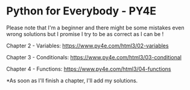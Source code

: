 # Python for Everybody - PY4E

Please note that I'm a beginner and there might be some mistakes even wrong solutions but I promise I try to be as correct as I can be !

Chapter 2 - Variables: https://www.py4e.com/html3/02-variables

Chapter 3 - Conditionals: https://www.py4e.com/html3/03-conditional

Chapter 4 - Functions: https://www.py4e.com/html3/04-functions

*As soon as I'll finish a chapter, I'll add my solutions.
